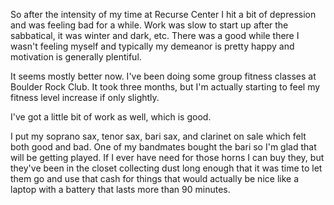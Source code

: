 So after the intensity of my time at Recurse Center I hit a bit of depression and was feeling bad for a while. Work was slow to start up after the sabbatical, it was winter and dark, etc. There was a good while there I wasn't feeling myself and typically my demeanor is pretty happy and motivation is generally plentiful.

It seems mostly better now. I've been doing some group fitness classes at Boulder Rock Club. It took three months, but I'm actually starting to feel my fitness level increase if only slightly.

I've got a little bit of work as well, which is good.

I put my soprano sax, tenor sax, bari sax, and clarinet on sale which felt both good and bad. One of my bandmates bought the bari so I'm glad that will be getting played. If I ever have need for those horns I can buy they, but they've been in the closet collecting dust long enough that it was time to let them go and use that cash for things that would actually be nice like a laptop with a battery that lasts more than 90 minutes.
